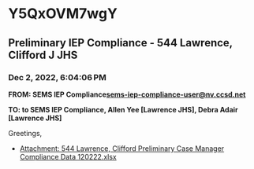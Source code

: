 # Y5QxOVM7wgY
## Preliminary IEP Compliance - 544 Lawrence, Clifford J JHS
### Dec 2, 2022, 6:04:06 PM
**FROM: SEMS IEP Compliance<sems-iep-compliance-user@nv.ccsd.net>**

**TO: to SEMS IEP Compliance, Allen Yee [Lawrence JHS], Debra Adair [Lawrence JHS]**


Greetings, 





* [Attachment: 544 Lawrence, Clifford Preliminary Case Manager Compliance Data 120222.xlsx](Y5QxOVM7wgY-attachment-1.xlsx)
